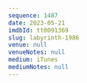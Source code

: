 ```yaml
---
sequence: 1487
date: 2023-05-21
imdbId: tt0091369
slug: labyrinth-1986
venue: null
venueNotes: null
medium: iTunes
mediumNotes: null
---
```

